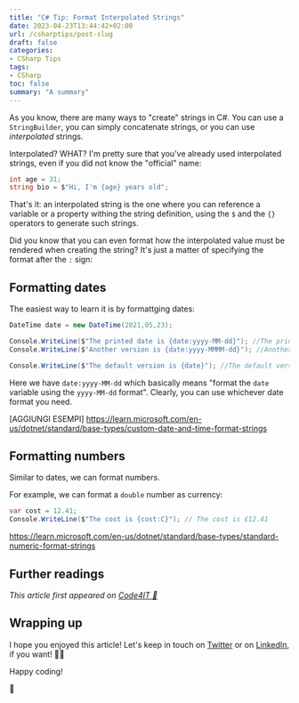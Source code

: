 ```yaml
---
title: "C# Tip: Format Interpolated Strings"
date: 2023-04-23T13:44:42+02:00
url: /csharptips/post-slug
draft: false
categories:
- CSharp Tips
tags: 
- CSharp
toc: false
summary: "A summary"
---
```


As you know, there are many ways to "create" strings in C#. You can use a `StringBuilder`, you can simply concatenate strings, or you can use *interpolated* strings.

Interpolated? WHAT? I'm pretty sure that you've already used interpolated strings, even if you did not know the "official" name:

```cs
int age = 31;
string bio = $"Hi, I'm {age} years old";
```

That's it: an interpolated string is the one where you can reference a variable or a property withing the string definition, using the `$` and the `{}` operators to generate such strings.

Did you know that you can even format how the interpolated value must be rendered when creating the string? It's just a matter of specifying the format after the `:` sign:

## Formatting dates

The easiest way to learn it is by formattging dates:

```cs
DateTime date = new DateTime(2021,05,23);

Console.WriteLine($"The printed date is {date:yyyy-MM-dd}"); //The printed date is 2021-05-23
Console.WriteLine($"Another version is {date:yyyy-MMMM-dd}"); //Another version is 2021-May-23

Console.WriteLine($"The default version is {date}"); //The default version is 23/05/2021 00:00:00
```

Here we have `date:yyyy-MM-dd` which basically means "format the `date` variable using the `yyyy-MM-dd` format". Clearly, you can use whichever date format you need.


[AGGIUNGI ESEMPI]
https://learn.microsoft.com/en-us/dotnet/standard/base-types/custom-date-and-time-format-strings

## Formatting numbers

Similar to dates, we can format numbers.

For example, we can format a `double` number as currency:

```cs
var cost = 12.41;
Console.WriteLine($"The cost is {cost:C}"); // The cost is £12.41
```

https://learn.microsoft.com/en-us/dotnet/standard/base-types/standard-numeric-format-strings

## Further readings

_This article first appeared on [Code4IT 🐧](https://www.code4it.dev/)_


## Wrapping up


I hope you enjoyed this article! Let's keep in touch on [Twitter](https://twitter.com/BelloneDavide) or on [LinkedIn](https://www.linkedin.com/in/BelloneDavide/), if you want! 🤜🤛

Happy coding!

🐧
